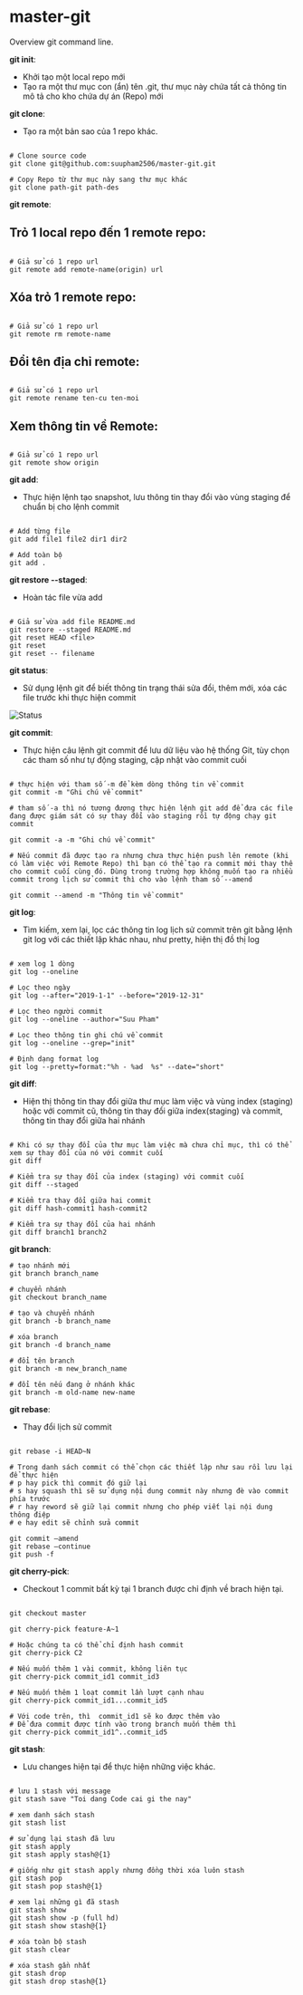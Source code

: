 # master-git

Overview git command line.

**git init**:

- Khởi tạo một local repo mới
- Tạo ra một thư mục con (ẩn) tên .git, thư mục này chứa tất cả thông tin mô tả cho kho chứa dự án (Repo) mới

**git clone**:

- Tạo ra một bản sao của 1 repo khác.

```shell

# Clone source code
git clone git@github.com:suupham2506/master-git.git

# Copy Repo từ thư mục này sang thư mục khác
git clone path-git path-des
```

**git remote**:

## Trỏ 1 local repo đến 1 remote repo:

```shell

# Giả sử có 1 repo url
git remote add remote-name(origin) url
```

## Xóa trỏ 1 remote repo:

```shell

# Giả sử có 1 repo url
git remote rm remote-name
```

## Đổi tên địa chỉ remote:

```shell

# Giả sử có 1 repo url
git remote rename ten-cu ten-moi
```

## Xem thông tin về Remote:

```shell

# Giả sử có 1 repo url
git remote show origin
```

**git add**:

- Thực hiện lệnh tạo snapshot, lưu thông tin thay đổi vào vùng staging để chuẩn bị cho lệnh commit

```shell

# Add từng file
git add file1 file2 dir1 dir2

# Add toàn bộ
git add .
```

**git restore --staged**:

- Hoàn tác file vừa add

```shell

# Giả sử vừa add file README.md
git restore --staged README.md
git reset HEAD <file>
git reset
git reset -- filename
```

**git status**:

- Sử dụng lệnh git để biết thông tin trạng thái sửa đổi, thêm mới, xóa các file trước khi thực hiện commit

![Status](./asset/status.png)

**git commit**:

- Thực hiện câu lệnh git commit để lưu dữ liệu vào hệ thống Git, tùy chọn các tham số như tự động staging, cập nhật vào commit cuối

```shell

# thực hiện với tham số -m để kèm dòng thông tin về commit
git commit -m "Ghi chú về commit"

# tham số -a thì nó tương đương thực hiện lệnh git add để đưa các file đang được giám sát có sự thay đổi vào staging rồi tự động chạy git commit

git commit -a -m "Ghi chú về commit"

# Nếu commit đã được tạo ra nhưng chưa thực hiện push lên remote (khi có làm việc với Remote Repo) thì bạn có thể tạo ra commit mới thay thế cho commit cuối cùng đó. Dùng trong trường hợp không muốn tạo ra nhiều commit trong lịch sử commit thì cho vào lệnh tham số --amend

git commit --amend -m "Thông tin về commit"
```

**git log**:

- Tìm kiếm, xem lại, lọc các thông tin log lịch sử commit trên git bằng lệnh git log với các thiết lập khác nhau, như pretty, hiện thị đồ thị log

```shell

# xem log 1 dòng
git log --oneline

# Lọc theo ngày
git log --after="2019-1-1" --before="2019-12-31"

# Lọc theo người commit
git log --oneline --author="Suu Pham"

# Lọc theo thông tin ghi chú về commit
git log --oneline --grep="init"

# Định dạng format log
git log --pretty=format:"%h - %ad  %s" --date="short"
```

**git diff**:

- Hiện thị thông tin thay đổi giữa thư mục làm việc và vùng index (staging) hoặc với commit cũ, thông tin thay đổi giữa index(staging) và commit, thông tin thay đổi giữa hai nhánh

```shell

# Khi có sự thay đổi của thư mục làm việc mà chưa chỉ mục, thì có thể xem sự thay đổi của nó với commit cuối
git diff

# Kiểm tra sự thay đổi của index (staging) với commit cuối
git diff --staged

# Kiểm tra thay đổi giữa hai commit
git diff hash-commit1 hash-commit2

# Kiểm tra sự thay đổi của hai nhánh
git diff branch1 branch2
```

**git branch**:

```shell
# tạo nhánh mới
git branch branch_name

# chuyển nhánh
git checkout branch_name

# tạo và chuyển nhánh
git branch -b branch_name

# xóa branch
git branch -d branch_name

# đổi tên branch
git branch -m new_branch_name

# đổi tên nếu đang ở nhánh khác
git branch -m old-name new-name
```

**git rebase**:

- Thay đổi lịch sử commit

```shell

git rebase -i HEAD~N

# Trong danh sách commit có thể chọn các thiết lập như sau rồi lưu lại để thực hiện
# p hay pick thì commit đó giữ lại
# s hay squash thì sẽ sử dụng nội dung commit này nhưng đè vào commit phía trước
# r hay reword sẽ giữ lại commit nhưng cho phép viết lại nội dung thông điệp
# e hay edit sẽ chỉnh sửa commit

git commit —amend
git rebase —continue
git push -f
```

**git cherry-pick**:

- Checkout 1 commit bất kỳ tại 1 branch được chỉ định về brach hiện tại.

```shell

git checkout master

git cherry-pick feature-A~1

# Hoặc chúng ta có thể chỉ định hash commit
git cherry-pick C2

# Nếu muốn thêm 1 vài commit, không liên tục
git cherry-pick commit_id1 commit_id3

# Nếu muốn thêm 1 loạt commit lần lượt cạnh nhau
git cherry-pick commit_id1...commit_id5

# Với code trên, thì  commit_id1 sẽ ko được thêm vào
# Để đưa commit được tính vào trong branch muốn thêm thì
git cherry-pick commit_id1^..commit_id5
```

**git stash**:

- Lưu changes hiện tại để thực hiện những việc khác.

```shell

# lưu 1 stash với message
git stash save "Toi dang Code cai gi the nay"

# xem danh sách stash
git stash list

# sử dụng lại stash đã lưu
git stash apply
git stash apply stash@{1}

# giống như git stash apply nhưng đồng thời xóa luôn stash
git stash pop
git stash pop stash@{1}

# xem lại những gì đã stash
git stash show
git stash show -p (full hd)
git stash show stash@{1}

# xóa toàn bộ stash
git stash clear

# xóa stash gần nhất
git stash drop
git stash drop stash@{1}
```
